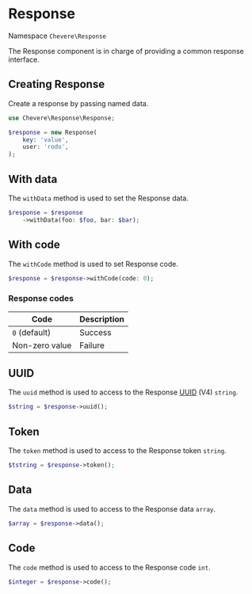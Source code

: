 # Response

Namespace `Chevere\Response`

The Response component is in charge of providing a common response interface.

## Creating Response

Create a response by passing named data.

```php
use Chevere\Response\Response;

$response = new Response(
    key: 'value',
    user: 'rodo',
);
```

## With data

The `withData` method is used to set the Response data.

```php
$response = $response
    ->withData(foo: $foo, bar: $bar);
```

## With code

The `withCode` method is used to set Response code.

```php
$response = $response->withCode(code: 0);
```

### Response codes

| Code           | Description |
| -------------- | ----------- |
| `0` (default)  | Success     |
| Non-zero value | Failure     |

## UUID

The `uuid` method is used to access to the Response [UUID](https://en.wikipedia.org/wiki/Universally_unique_identifier) (V4) `string`.

```php
$string = $response->uuid();
```

## Token

The `token` method is used to access to the Response token `string`.

```php
$tstring = $response->token();
```

## Data

The `data` method is used to access to the Response data `array`.

```php
$array = $response->data();
```

## Code

The `code` method is used to access to the Response code `int`.

```php
$integer = $response->code();
```
